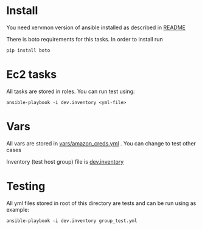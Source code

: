 Install
=======

You need xervmon version of ansible installed as described in [README](../README.md)

There is boto requirements for this tasks. In order to install run
```
pip install boto
```

Ec2 tasks
=========


All tasks are stored in roles. You can run test using:

```
ansible-playbook -i dev.inventory <yml-file>
```

Vars
====

All vars are stored in [vars/amazon_creds.yml](vars/amazon_creds.yml) .
You can change to test other cases

Inventory (test host group) file is [dev.inventory](dev.inventory)

Testing
=======

All yml files stored in root of this directory are tests and can be run using as example:

```
ansible-playbook -i dev.inventory group_test.yml
```
